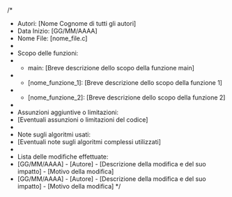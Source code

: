 /*
* Autori: [Nome Cognome di tutti gli autori]
* Data Inizio: [GG/MM/AAAA]
* Nome File: [nome_file.c]
*
* Scopo delle funzioni:
* - main: [Breve descrizione dello scopo della funzione main]
* - [nome_funzione_1]: [Breve descrizione dello scopo della funzione 1]
* - [nome_funzione_2]: [Breve descrizione dello scopo della funzione 2]
*
* Assunzioni aggiuntive o limitazioni:
* [Eventuali assunzioni o limitazioni del codice]
*
* Note sugli algoritmi usati:
* [Eventuali note sugli algoritmi complessi utilizzati]
*
* Lista delle modifiche effettuate:
* [GG/MM/AAAA] - [Autore] - [Descrizione della modifica e del suo impatto] - [Motivo della modifica]
* [GG/MM/AAAA] - [Autore] - [Descrizione della modifica e del suo impatto] - [Motivo della modifica]
*/
